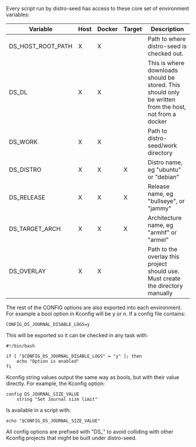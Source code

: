 Every script run by distro-seed has access to these core set of environment variables:

| Variable | Host | Docker | Target | Description |
| - | - | - | - | - |
| DS_HOST_ROOT_PATH | X | X |   | Path to where distro-seed is checked out. |
| DS_DL             | X | X |   | This is where downloads should be stored. This should only be written from the host, not from a docker |
| DS_WORK           | X | X |   | Path to distro-seed/work directory |
| DS_DISTRO         | X | X | X | Distro name, eg "ubuntu" or "debian" |
| DS_RELEASE        | X | X | X | Release name, eg "bullseye", or "jammy" |
| DS_TARGET_ARCH    | X | X | X | Architecture name, eg "armhf" or "armel" |
| DS_OVERLAY        | X | X |   | Path to the overlay this project should use. Must create the directory manually |

The rest of the CONFIG options are also exported into each environment. For example a bool option in Kconfig will be y or n.  If a config file contains:
```
CONFIG_DS_JOURNAL_DISABLE_LOGS=y
```
This will be exported so it can be checked in any task with:
```
#!/bin/bash

if [ "$CONFIG_DS_JOURNAL_DISABLE_LOGS" = "y" ]; then
    echo "Option is enabled"
fi
```
Kconfig string values output the same way as bools, but with their value directly.
For example, the Kconfig option:
```
config DS_JOURNAL_SIZE_VALUE
	string "Set Journal size limit"
```
Is available in a script with:
```
echo "$CONFIG_DS_JOURNAL_SIZE_VALUE"
```

All config options are prefixed with "DS_" to avoid colliding with other Kconfig projects that might be built under distro-seed.
